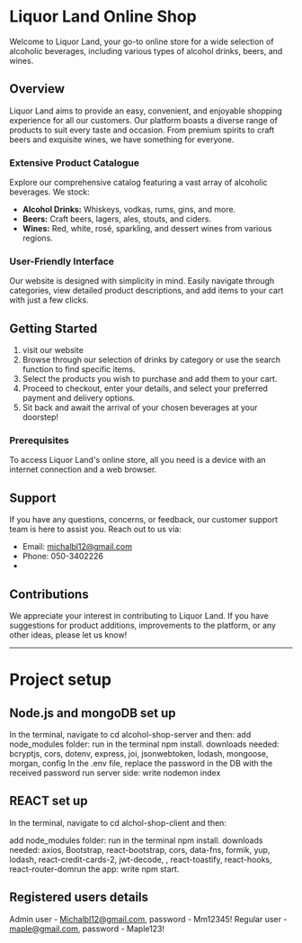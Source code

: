<h1> Liquor Land Online Shop</h1>

Welcome to Liquor Land, your go-to online store for a wide selection of alcoholic beverages, including various types of alcohol drinks, beers, and wines. 

## Overview

Liquor Land aims to provide an easy, convenient, and enjoyable shopping experience for all our customers. 
Our platform boasts a diverse range of products to suit every taste and occasion. From premium spirits to craft beers and exquisite wines, we have something for everyone.

### Extensive Product Catalogue
Explore our comprehensive catalog featuring a vast array of alcoholic beverages. We stock:

- **Alcohol Drinks:** Whiskeys, vodkas, rums, gins, and more.
- **Beers:** Craft beers, lagers, ales, stouts, and ciders.
- **Wines:** Red, white, rosé, sparkling, and dessert wines from various regions.

### User-Friendly Interface
Our website is designed with simplicity in mind. Easily navigate through categories, view detailed product descriptions, and add items to your cart with just a few clicks.

## Getting Started
1. visit our website
2. Browse through our selection of drinks by category or use the search function to find specific items.
3. Select the products you wish to purchase and add them to your cart.
4. Proceed to checkout, enter your details, and select your preferred payment and delivery options.
5. Sit back and await the arrival of your chosen beverages at your doorstep!

### Prerequisites
To access Liquor Land's online store, all you need is a device with an internet connection and a web browser.

## Support
If you have any questions, concerns, or feedback, our customer support team is here to assist you. Reach out to us via:
- Email: michalbl12@gmail.com
- Phone: 050-3402226
- 
## Contributions
We appreciate your interest in contributing to Liquor Land. If you have suggestions for product additions, improvements to the platform, or any other ideas, please let us know!

---
<h1>Project setup</h1>

## Node.js and mongoDB set up
In the terminal, navigate to cd alcohol-shop-server and then:
add node_modules folder: run in the terminal npm install.
downloads needed: bcryptjs, cors, dotenv, express, joi, jsonwebtoken, lodash, mongoose, morgan, config
In the .env file, replace the password in the DB with the received password
run server side: write nodemon index

## REACT set up
In the terminal, navigate to cd alchol-shop-client and then:

add node_modules folder: run in the terminal npm install.
downloads needed: axios, Bootstrap, react-bootstrap, cors, data-fns, formik, yup, lodash, react-credit-cards-2,  jwt-decode, , react-toastify, react-hooks, react-router-domrun the app: write npm start.

## Registered users details
Admin user - Michalbl12@gmail.com, password - Mm12345!
Regular user - maple@gmail.com, password - Maple123!
